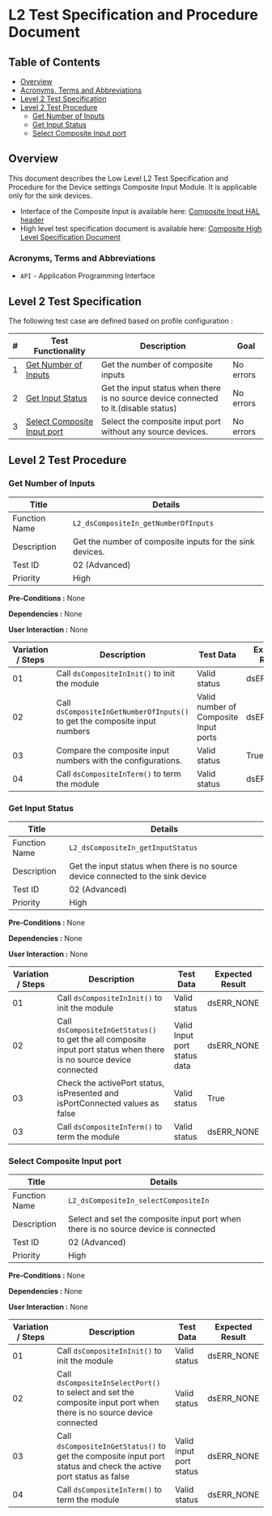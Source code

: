 # L2 Test Specification and Procedure Document

## Table of Contents

- [Overview](#overview)
- [Acronyms, Terms and Abbreviations](#acronyms-terms-and-abbreviations)
- [Level 2 Test Specification](#level-2-test-specification)
- [Level 2 Test Procedure](#level-2-test-procedure)
  - [Get Number of Inputs](#get-number-of-inputs)
  - [Get Input Status](#get-input-status)
  - [Select Composite Input port](#select-composite-input-port)

## Overview

This document describes the Low Level L2 Test Specification and Procedure for the Device settings Composite Input Module. It is applicable only for the sink devices.

- Interface of the Composite Input is available here: [Composite Input HAL header](https://github.com/rdkcentral/rdk-halif-device_settings/blob/main/include/dsCompositeIn.h)
- High level test specification document is available here: [Composite High Level Specification Document](https://github.com/rdkcentral/rdk-halif-test-device_settings/blob/develop/docs/pages/dsComposite_test_spec.md)

### Acronyms, Terms and Abbreviations

- `API` \- Application Programming Interface

## Level 2 Test Specification

The following test case are defined based on profile configuration :

|#|Test Functionality|Description|Goal|
|-|------------------|-----------|----|
|1|[Get Number of Inputs](#get-input-status)|Get the number of composite inputs|No errors|
|2|[Get Input Status](#get-input-status)|Get the input status when there is no source device connected to it.(disable status) |No errors|
|3|[Select Composite Input port](#select-composite-input-port)|Select the composite input port without any source devices.|No errors|

## Level 2 Test Procedure

### Get Number of Inputs

|Title|Details|
|-----|-------|
|Function Name|`L2_dsCompositeIn_getNumberOfInputs`|
|Description| Get the number of composite inputs for the sink devices. |
|Test ID| 02 (Advanced) |
|Priority| High |

**Pre-Conditions :** None

**Dependencies :** None

**User Interaction :** None

| Variation / Steps | Description | Test Data | Expected Result |
| ------------------| --------- | ---------- | -------------- |
| 01 | Call `dsCompositeInInit()` to init the module | Valid status | dsERR_NONE |
| 02 | Call `dsCompositeInGetNumberOfInputs()` to get the composite input numbers | Valid number of Composite Input ports | dsERR_NONE |
| 03 | Compare the composite input numbers with the configurations. | Valid status | True |
| 04 | Call `dsCompositeInTerm()` to term the module | Valid status | dsERR_NONE |

### Get Input Status

|Title|Details|
|--|--|
|Function Name|`L2_dsCompositeIn_getInputStatus`|
|Description| Get the input status when there is no source device connected to the sink device|
|Test ID| 02 (Advanced) |
|Priority| High |

**Pre-Conditions :** None

**Dependencies :** None

**User Interaction :** None

| Variation / Steps | Description | Test Data | Expected Result |
| ------------------| --------- | ---------- | -------------- |
| 01 | Call `dsCompositeInInit()` to init the module | Valid status | dsERR_NONE |
| 02 | Call `dsCompositeInGetStatus()` to get the all composite input port status when there is no source device connected | Valid Input port status data | dsERR_NONE |
| 03 | Check the activePort status, isPresented and isPortConnected values as false | Valid status | True |
| 03 | Call `dsCompositeInTerm()` to term the module | Valid status | dsERR_NONE |

### Select Composite Input port

|Title|Details|
|--|--|
|Function Name|`L2_dsCompositeIn_selectCompositeIn`|
|Description| Select and set the composite input port when there is no source device is connected|
|Test ID| 02 (Advanced) |
|Priority| High |

**Pre-Conditions :** None

**Dependencies :** None

**User Interaction :** None

| Variation / Steps | Description | Test Data | Expected Result |
| ------------------| --------- | ---------- | -------------- |
| 01 | Call `dsCompositeInInit()` to init the module | Valid status | dsERR_NONE |
| 02 | Call `dsCompositeInSelectPort()` to select and set the composite input port when there is no source device connected| Valid status | dsERR_NONE |
| 03 | Call `dsCompositeInGetStatus()` to get the composite input port status and check the active port status as false | Valid input port status | dsERR_NONE |
| 04 | Call `dsCompositeInTerm()` to term the module | Valid status | dsERR_NONE |status